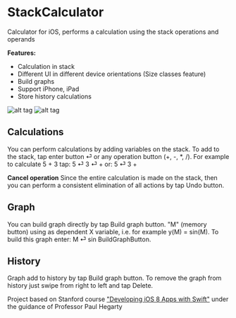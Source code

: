 # StackCalculator
Calculator for iOS, performs a calculation using the stack operations and operands

**Features:**
* Calculation in stack
* Different UI in different device orientations (Size classes feature)
* Build graphs
* Support iPhone, iPad
* Store history calculations

![alt tag](https://raw.github.com/dterekhov/stack-calculator-ios/master/Screenshots/Screenshot1.png)
![alt tag](https://raw.github.com/dterekhov/stack-calculator-ios/master/Screenshots/Screenshot2.png)

## Calculations
You can perform calculations by adding variables on the stack. To add to the stack, tap enter button ⏎ or any operation button (+, -, *, /).
For example to calculate 5 + 3
tap: 5 ⏎ 3 ⏎ +
or: 5 ⏎ 3 +

**Cancel operation**
Since the entire calculation is made on the stack, then you can perform a consistent elimination of all actions by tap Undo button.

## Graph
You can build graph directly by tap Build graph button. "M" (memory button) using as dependent X variable, i.e. for example y(M) = sin(M).
To build this graph enter: M ⏎ sin BuildGraphButton.

## History
Graph add to history by tap Build graph button. To remove the graph from history just swipe from right to left and tap Delete.

Project based on Stanford course ["Developing iOS 8 Apps with Swift"](https://itunes.apple.com/ru/course/developing-ios-8-apps-swift/id961180099) under the guidance of Professor Paul Hegarty